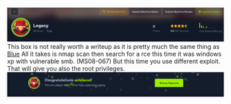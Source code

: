 ![top](images/legacy/top.png)
This box is not really worth a writeup as it is pretty much the same thing as [Blue](blue.md)
All it takes is nmap scan then search for a rce this time it was windows xp with vulnerable smb.
(MS08-067)
But this time you use different exploit.
That will give you also the root privileges.
![bottom](images/legacy/bottom.png)

